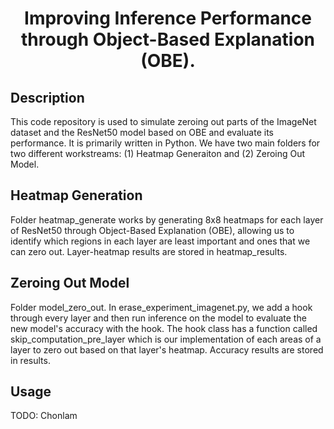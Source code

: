 <h1 align="center">
  Improving Inference Performance through Object-Based Explanation (OBE).
</h1>

## Description
This code repository is used to simulate zeroing out parts of the ImageNet dataset and the ResNet50 model based on OBE and evaluate its performance. It is primarily written in Python. 
We have two main folders for two different workstreams: (1) Heatmap Generaiton and (2) Zeroing Out Model.

## Heatmap Generation
Folder heatmap_generate works by generating 8x8 heatmaps for each layer of ResNet50 through Object-Based Explanation (OBE), allowing us to identify which regions in each layer are least important and ones that we can zero out. Layer-heatmap results are stored in heatmap_results.

## Zeroing Out Model
Folder model_zero_out. In erase_experiment_imagenet.py, we add a hook through every layer and then run inference on the model to evaluate the new model's accuracy with the hook. The hook class has a function called skip_computation_pre_layer which is our implementation of each areas of a layer to zero out based on that layer's heatmap. Accuracy results are stored in results.

## Usage

TODO: Chonlam
